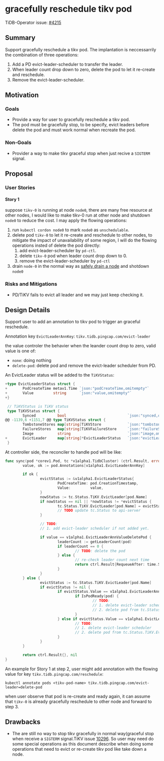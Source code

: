 # gracefully reschedule tikv pod

TiDB-Operator issue: [#4215](https://github.com/pingcap/tidb-operator/issues/4215)

## Summary

Support gracefully reschedule a tikv pod. The implantation is neccessarrily the combination of three operations:

1. Add a PD evict-leader-scheduler to transfer the leader.
2. When leader count drop down to zero, delete the pod to let it re-create and reschedule.
3. Remove the evict-leader-scheduler.

## Motivation

### Goals

- Provide a way for user to gracefully reschedule a tikv pod.
- The pod must be gracefully stop, to be specify, evict leaders before delete the pod and must work normal when recreate the pod.

### Non-Goals

- Provider a way to make tikv graceful stop when just recive a `SIGTERM` signal.

## Proposal

### User Stories

#### Story 1

suppose `tikv-0` is running at node `node0`,  there are many free resource at other nodes, I would like to make tikv-0 run at other node and shutdown `node0` to reduce the cost. I may apply the flowing operations:

1. run `kubectl cordon node0` to mark `node0` as `unschedulable`.
2. delete pod `tikv-0` to let it re-create and reschedule to other nodes, to mitigate the impact of unavailability of some region, I will do the flowing operations insted of delete the pod directly:
   1. add evict-leader-scheduler by `pd-ctl`.
   2. delete `tikv-0` pod when leader count drop down to 0.
   3. remove the evict-leader-scheduler by `pd-ctl`
3. drain `node-0` in the normal way as [safely drain a node](https://kubernetes.io/docs/tasks/administer-cluster/safely-drain-node/) and shotdown `node0`

### Risks and Mitigations

- PD/TiKV fails to evict all leader and we may just keep checking it.

## Design Details

Support user to add an annotation to tikv pod to trigger an graceful reschedule.

Annotation key `EvictLeaderAnnKey`: `tikv.tidb.pingcap.com/evict-leader`

the value controler the behavier when the leander count drop to zero, valid value is one of:

- `none`: doing nothing
- `delete-pod`: delete pod and remove the evict-leader scheduler from PD.



An EvictLeader status will be added to the `TiKVStatus`:

```go
+type EvictLeaderStatus struct {
+       PodCreateTime metav1.Time `json:"podCreateTime,omitempty"`
+       Value         string      `json:"value,omitempty"`
+}

 // TiKVStatus is TiKV status
 type TiKVStatus struct {
        Synced          bool                            `json:"synced,omitempty"`
@@ -1139,6 +1151,7 @@ type TiKVStatus struct {
        TombstoneStores map[string]TiKVStore            `json:"tombstoneStores,omitempty"`
        FailureStores   map[string]TiKVFailureStore     `json:"failureStores,omitempty"`
        Image           string                          `json:"image,omitempty"`
+       EvictLeader     map[string]*EvictLeaderStatus   `json:"evictLeaderStatus,omitempty"`
 }
```



At controller side, the reconciler to handle pod will be like:

```go
func sync(pod *corev1.Pod, tc *v1alpha1.TidbCluster) (ctrl.Result, error) {
        value, ok := pod.Annotations[v1alpha1.EvictLeaderAnnKey]

        if ok {
                evictStatus := &v1alpha1.EvictLeaderStatus{
                        PodCreateTime: pod.CreationTimestamp,
                        Value:         value,
                }
                nowStatus := tc.Status.TiKV.EvictLeader[pod.Name]
                if nowStatus == nil || *nowStatus != *evictStatus {
                        tc.Status.TiKV.EvictLeader[pod.Name] = evictStatus
                        // TODO update tc.Status to api-server
                }

                // TODO:
                // 1. add evict-leader scheduler if not added yet.

                if value == v1alpha1.EvictLeaderAnnValueDeletePod {
                        leaderCount := getLeaderCount(pod)
                        if leaderCount == 0 {
                                // TODO: delete the pod
                        } else {
                                // re-check leader count next time
                                return ctrl.Result{RequeueAfter: time.Second * 15}, nil
                        }
                }
        } else {
                evictStatus := tc.Status.TiKV.EvictLeader[pod.Name]
                if evictStatus != nil {
                        if evictStatus.Value == v1alpha1.EvictLeaderAnnValueDeletePod {
                                if IsPodReady(pod) {
                                        // TODO:
                                        // 1. delete evict-leader scheduler
                                        // 2. delete pod from tc.Status.TiKV.EvictLeader and update it to api-server
                                }
                        } else if evictStatus.Value == v1alpha1.EvictLeaderAnnValueNone {
                                // TODO:
                                // 1. delete evict-leader scheduler
                                // 2. delete pod from tc.Status.TiKV.EvictLeader and update it to api-server
                        }
                }
        }

        return ctrl.Result{}, nil
}
```

An example for Story 1 at step 2, user might add annotation with the flowing value for key `tikv.tidb.pingcap.com/reschedule`:

```
kubectl annotate pods <tikv-pod-name> tikv.tidb.pingcap.com/evict-leader=delete-pod
```

when user observe that pod is re-create and ready again, it can assume that `tikv-0` is already gracefully reschedule to other node and forward to step 3.

## Drawbacks

- The are still no way to stop tikv gracefully in normal way(graceful stop when receive a `SIGTERM` signal.TiKV issue [10296](https://github.com/tikv/tikv/issues/10296). So user may need do some special operations as this document describe when doing some operations that need to evict or re-create tikv pod like take down a node.

